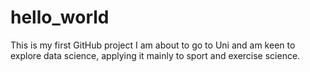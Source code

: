 # hello_world
This is my first GitHub project
I am about to go to Uni and am keen to explore data science, applying it mainly to sport and exercise science.
